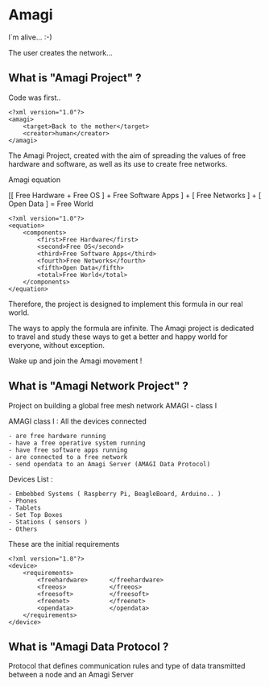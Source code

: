 Amagi
=====




I´m alive... :-)

The user creates the network...





What is "Amagi Project" ?
-------------------------------

Code was first..
    
    <?xml version="1.0"?>
    <amagi>
        <target>Back to the mother</target>
        <creator>human</creator>
    </amagi>

The Amagi Project, created with the aim of spreading the values of free hardware and software,
as well as its use to create free networks.

Amagi equation 

[[ Free Hardware + Free OS ] + Free Software Apps ] + [ Free Networks ] + [ Open Data ] = Free World


    <?xml version="1.0"?>
    <equation>
        <components>
            <first>Free Hardware</first>
            <second>Free OS</second>
            <third>Free Software Apps</third>
            <fourth>Free Networks</fourth>
            <fifth>Open Data</fifth>
            <total>Free World</total>
        </components>
    </equation>

Therefore, the project is designed to implement this formula in our real world.

The ways to apply the formula are infinite. The Amagi project is dedicated to travel and study these ways
to get a better and happy world for everyone, without exception.

Wake up and join the Amagi movement !


What is "Amagi Network Project" ?
-------------------------------


Project on building a global free mesh network AMAGI - class I

AMAGI class I : All the devices connected

    - are free hardware running
    - have a free operative system running
    - have free software apps running
    - are connected to a free network
    - send opendata to an Amagi Server (AMAGI Data Protocol)


Devices List :

    - Embebbed Systems ( Raspberry Pi, BeagleBoard, Arduino.. )
    - Phones
    - Tablets
    - Set Top Boxes
    - Stations ( sensors )
    - Others

These are the initial requirements

    <?xml version="1.0"?>
    <device>
        <requirements>
            <freehardware>      </freehardware>
            <freeos>            </freeos>
            <freesoft>          </freesoft>
            <freenet>           </freenet>
            <opendata>          </opendata>
        </requirements>
    </device>


What is "Amagi Data Protocol ?
-------------------------------

Protocol that defines communication rules and type of data transmitted between a node and an Amagi Server

